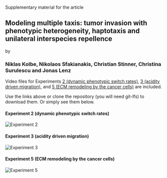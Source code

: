 Supplementary material for the article 
## Modeling multiple taxis: tumor invasion with phenotypic heterogeneity, haptotaxis and unilateral interspecies repellence

by

### Niklas Kolbe, Nikolaos Sfakianakis, Christian Stinner, Christina Surulescu and Jonas Lenz

Video files for Experiments [2 (dynamic phenotypic switch rates)](Experiment-2---Dynamic-phenotypic-switch-rates.mp4?raw=true), [3 (acidity driven migration)](Experiment-3---Acidity-driven-migration.mp4?raw=true), and [5 (ECM remodeling by the cancer cells)](Experiment-5---ECM-remodeling-by-the-cancer-cells.mp4?raw=true) are included. 

Use the links above or clone the repository (you will need git-lfs) to download them. Or simply see them below.

#### Experiment 2 (dynamic phenotypic switch rates)

![Experiment 2](gif/E2.gif)

#### Experiment 3 (acidity driven migration)

![Experiment 3](gif/E3.gif)

#### Experiment 5 (ECM remodeling by the cancer cells)

![Experiment 5](gif/E5.gif)